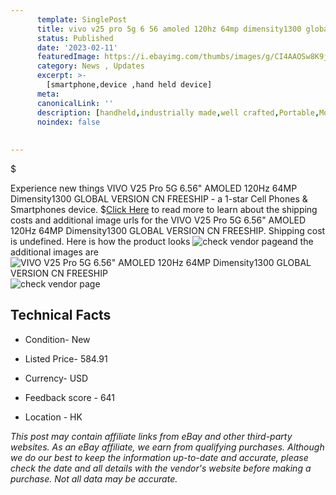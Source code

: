 ```yaml
---
      template: SinglePost
      title: vivo v25 pro 5g 6 56 amoled 120hz 64mp dimensity1300 global version cn freeship
      status: Published
      date: '2023-02-11'
      featuredImage: https://i.ebayimg.com/thumbs/images/g/CI4AAOSw8K9jRTGk/s-l225.jpg
      category: News , Updates
      excerpt: >-
        [smartphone,device ,hand held device]
      meta:
      canonicalLink: ''
      description: [handheld,industrially made,well crafted,Portable,Mobile,Compact,Convenient,Lightweight,Maneuverable,Man-portable,Miniature,Carriable,Hand-held,Light,Holdable,Transportable,Mobile device,Pocket-sized,On-the-go,Wireless,Cordless,Compact size,Convenient size, smartphone,device ,hand held device]
      noindex: false
      
        
---
```

$

Experience new things VIVO V25 Pro 5G 6.56" AMOLED 120Hz 64MP Dimensity1300 GLOBAL VERSION CN FREESHIP - a 1-star Cell Phones & Smartphones device.
$[Click Here](https://www.ebay.com/itm/175445277484?hash=item28d95a7b2c%3Ag%3ACI4AAOSw8K9jRTGk&mkevt=1&mkcid=1&mkrid=711-53200-19255-0&campid=%253CePNCampaignId%253E&customid=%253CreferenceId%253E&toolid=10049) to read more to learn about the shipping costs and additional image urls for the VIVO V25 Pro 5G 6.56" AMOLED 120Hz 64MP Dimensity1300 GLOBAL VERSION CN FREESHIP. Shipping cost is undefined. Here is how the product looks ![check vendor page](https://i.ebayimg.com/thumbs/images/g/CI4AAOSw8K9jRTGk/s-l225.jpg)and the additional images are![VIVO V25 Pro 5G 6.56" AMOLED 120Hz 64MP Dimensity1300 GLOBAL VERSION CN FREESHIP](https://i.ebayimg.com/images/g/CI4AAOSw8K9jRTGk/s-l640.jpg)![check vendor page](https://origin-galleryplus.ebayimg.com/ws/web/175445277484_2_0_1/225x225.jpg)



 ## Technical Facts 



     
      

 - Condition- New 


      

 - Listed Price- 584.91 


      

 - Currency- USD 


      

 - Feedback score - 641 


      

 - Location - HK 


      
      

 *_This post may contain affiliate links from eBay and other third-party websites. As an eBay affiliate, we earn from qualifying purchases. Although we do our best to keep the information up-to-date and accurate, please check the date and all details with the vendor's website before making a purchase. Not all data may be accurate._*






